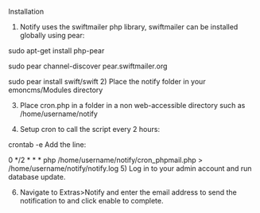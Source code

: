 Installation

1) Notify uses the swiftmailer php library, swiftmailer can be installed globally using pear:

sudo apt-get install php-pear

sudo pear channel-discover pear.swiftmailer.org

sudo pear install swift/swift
2) Place the notify folder in your emoncms/Modules directory

3) Place cron.php in a folder in a non web-accessible directory such as /home/username/notify

4) Setup cron to call the script every 2 hours:

crontab -e
Add the line:

0 */2 * * * php /home/username/notify/cron_phpmail.php > /home/username/notify/notify.log
5) Log in to your admin account and run database update.

6) Navigate to Extras>Notify and enter the email address to send the notification to and click enable to complete.
